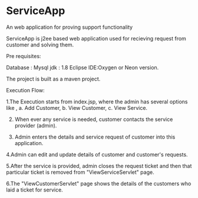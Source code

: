 # ServiceApp
An web application for proving support functionality

ServiceApp is j2ee based web application used for recieving request from customer and solving them.

Pre requisites:

Database : Mysql
jdk : 1.8
Eclipse IDE:Oxygen or Neon version.

The project is built as a maven project.

Execution Flow:

1.The Execution starts from index.jsp, where the admin has several options like ,
   a. Add Customer,
   b. View Customer,
   c. View Service.

2. When ever any service is needed, customer contacts the service provider (admin).

3. Admin enters the details and service request of customer into this application.

4.Admin can edit and update details of customer and customer's requests.

5.After the service is provided, admin closes the request ticket and then that particular ticket is removed from "ViewServiceServlet" page.

6.The "ViewCustomerServlet" page shows the details of the customers who laid a ticket for service.
